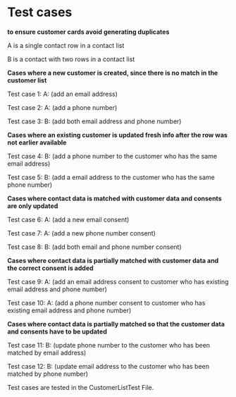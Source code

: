 # Test cases 

__to ensure customer cards avoid generating duplicates__

A is a single contact row in a contact list

B is a contact with two rows in a contact list


__Cases where a new customer is created, since there is no match in the customer list__

Test case 1: A: (add an email address)

Test case 2: A: (add a phone number)

Test case 3: B: (add both email address and phone number)


__Cases where an existing customer is updated fresh info after the row was not earlier available__

Test case 4: B: (add a phone number to the customer who has the same email address)

Test case 5: B: (add a email address to the customer who has the same phone number)


__Cases where contact data is matched with customer data and consents are only updated__

Test case 6: A: (add a new email consent)

Test case 7: A: (add a new phone number consent)

Test case 8: B: (add both email and phone number consent)


__Cases where contact data is partially matched with customer data and the correct consent is added__

Test case 9: A: (add an email address consent to customer who has existing email address and phone number)

Test case 10: A: (add a phone number consent to customer who has existing email address and phone number)


__Cases where contact data is partially matched so that the customer data and consents have to be updated__

Test case 11: B: (update phone number to the customer who has been matched by email address)

Test case 12: B:  (update email address to the customer who has been matched by phone number)


Test cases are tested in the CustomerListTest File.
